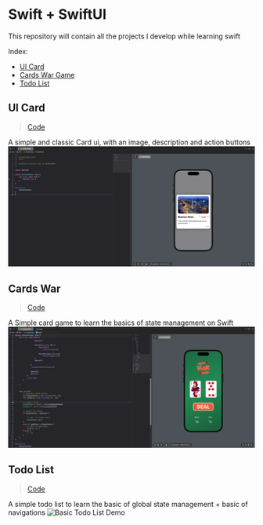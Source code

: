 # Swift + SwiftUI

This repository will contain all the projects I develop while learning swift

Index:

- [UI Card](#ui-card)
- [Cards War Game](#cards-war)
- [Todo List](#todo-list)

## UI Card

> [Code](https://github.com/olaracode/swift-ui/tree/ui/intro?tab=readme-ov-file#first-static-ui)

A simple and classic Card ui, with an image, description and action buttons
![Simple UI card element](./docs/card-preview.png)

## Cards War

> [Code](https://github.com/olaracode/swift-ui/tree/project/war-card-game?tab=readme-ov-file#cars-war-game)

A Simple card game to learn the basics of state management on Swift
![Basic cards game preview](./docs/cards-war-preview.png)

## Todo List

> [Code](https://github.com/olaracode/swift-ui/tree/project/todo-list)

A simple todo list to learn the basic of global state management + basic of navigations
![Basic Todo List Demo](./docs/todo-demo.gif)
